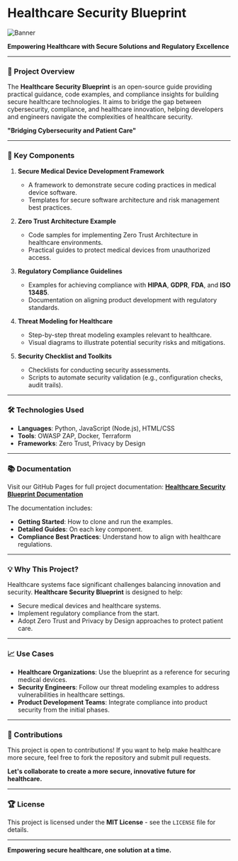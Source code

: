 # Healthcare Security Blueprint

![Banner](https://your-image-url.com/banner.png)

**Empowering Healthcare with Secure Solutions and Regulatory Excellence**

---

### 🌟 Project Overview
The **Healthcare Security Blueprint** is an open-source guide providing practical guidance, code examples, and compliance insights for building secure healthcare technologies. It aims to bridge the gap between cybersecurity, compliance, and healthcare innovation, helping developers and engineers navigate the complexities of healthcare security.

**"Bridging Cybersecurity and Patient Care"**

---

### 🚀 Key Components
1. **Secure Medical Device Development Framework**
   - A framework to demonstrate secure coding practices in medical device software.
   - Templates for secure software architecture and risk management best practices.

2. **Zero Trust Architecture Example**
   - Code samples for implementing Zero Trust Architecture in healthcare environments.
   - Practical guides to protect medical devices from unauthorized access.

3. **Regulatory Compliance Guidelines**
   - Examples for achieving compliance with **HIPAA**, **GDPR**, **FDA**, and **ISO 13485**.
   - Documentation on aligning product development with regulatory standards.

4. **Threat Modeling for Healthcare**
   - Step-by-step threat modeling examples relevant to healthcare.
   - Visual diagrams to illustrate potential security risks and mitigations.

5. **Security Checklist and Toolkits**
   - Checklists for conducting security assessments.
   - Scripts to automate security validation (e.g., configuration checks, audit trails).

---

### 🛠️ Technologies Used
- **Languages**: Python, JavaScript (Node.js), HTML/CSS
- **Tools**: OWASP ZAP, Docker, Terraform
- **Frameworks**: Zero Trust, Privacy by Design

---

### 📚 Documentation
Visit our GitHub Pages for full project documentation: **[Healthcare Security Blueprint Documentation](https://your-github-pages-url.com)**

The documentation includes:
- **Getting Started**: How to clone and run the examples.
- **Detailed Guides**: On each key component.
- **Compliance Best Practices**: Understand how to align with healthcare regulations.

---

### 💡 Why This Project?
Healthcare systems face significant challenges balancing innovation and security. **Healthcare Security Blueprint** is designed to help:
- Secure medical devices and healthcare systems.
- Implement regulatory compliance from the start.
- Adopt Zero Trust and Privacy by Design approaches to protect patient care.

---

### 📈 Use Cases
- **Healthcare Organizations**: Use the blueprint as a reference for securing medical devices.
- **Security Engineers**: Follow our threat modeling examples to address vulnerabilities in healthcare settings.
- **Product Development Teams**: Integrate compliance into product security from the initial phases.

---

### 🤝 Contributions
This project is open to contributions! If you want to help make healthcare more secure, feel free to fork the repository and submit pull requests.

**Let's collaborate to create a more secure, innovative future for healthcare.**

---

### 🏆 License
This project is licensed under the **MIT License** - see the `LICENSE` file for details.

---

**Empowering secure healthcare, one solution at a time.**
